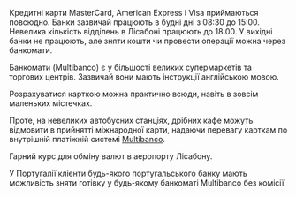 Кредитні карти MasterCard, American Express і Visa приймаються повсюдно.  Банки зазвичай працюють в будні дні з 08:30 до 15:00. Невелика кількість відділень в Лісабоні працюють до 18:00. У вихідні банки не працюють, але зняти кошти чи провести операції можна через банкомати.

Банкомати (Multibanco) є у більшості великих супермаркетів та торгових центрів. Зазвичай вони мають інструкції англійською мовою.

Розрахуватися карткою можна практично всюди, навіть в зовсім маленьких містечках. 

Проте, на невеликих автобусних станціях, дрібних кафе можуть відмовити в прийнятті міжнародної карти, надаючи перевагу карткам по внутрішній платіжній системі [Multibanco](https://www.multibanco.pt/).

Гарний курс для обміну валют в аеропорту Лісабону.

<section type="note">

У Португалії клієнти будь-якого португальського банку мають можливість зняти готівку у будь-якому банкоматі Multibanco без комісії. 
</section>